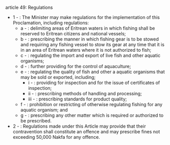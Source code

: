 article 49: Regulations

<ul>
			<li>1 - : The Minister may make regulations for the implementation of this Proclamation, including regulations:<ul>
						<li>a - : delimiting areas of Eritrean waters in which fishing shall be reserved to Eritrean citizens and national vessels;<ul>
						</ul></li>						<li>b - : prescribing the manner in which fishing gear is to be stowed and requiring any fishing vessel to stow its gear at any time that it is in an area of Eritrean waters where it is not authorized to fish;<ul>
						</ul></li>						<li>c - : regulating the import and export of live fish and other aquatic organisms;<ul>
						</ul></li>						<li>d - : further providing for the control of aquaculture;<ul>
						</ul></li>						<li>e - : regulating the quality of fish and other a aquatic organisms that may be sold or exported, including;<ul>
									<li>i - : providing for inspection and for the issue of certificates of inspection;<ul>
									</ul></li>									<li>ii - : prescribing methods of handling and processing;<ul>
									</ul></li>									<li>iii - : prescribing standards for product quality;<ul>
									</ul></li>						</ul></li>						<li>f - : prohibition or restricting of otherwise regulating fishing for any aquatic organism; and<ul>
						</ul></li>						<li>g - : prescribing any other matter which is required or authorized to be prescribed.<ul>
						</ul></li>			</ul></li>			<li>2 - : Regulations made under this Article may provide that their contravention shall constitute an offence and may prescribe fines not exceeding 50,000 Nakfa for any offence.<ul>
			</ul></li></ul>